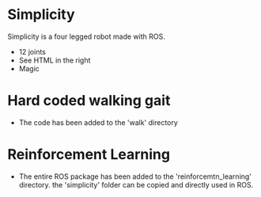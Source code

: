 # Simplicity

Simplicity is a four legged robot made with ROS.

  - 12 joints
  - See HTML in the right
  - Magic

# Hard coded walking gait

  - The code has been added to the 'walk' directory

# Reinforcement Learning 

  - The entire ROS package has been added to the 'reinforcemtn_learning' directory. the 'simplicity' folder can be copied and directly used in ROS.
